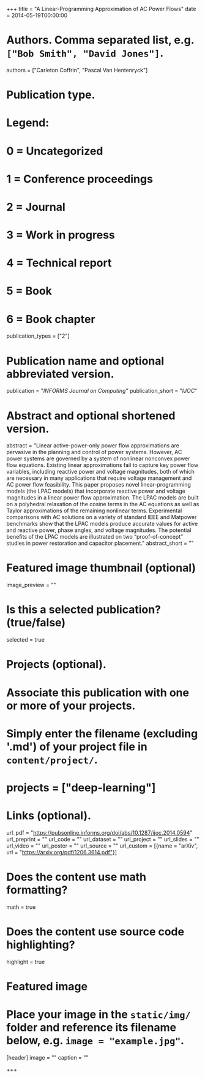 +++
title = "A Linear-Programming Approximation of AC Power Flows"
date = 2014-05-19T00:00:00

# Authors. Comma separated list, e.g. `["Bob Smith", "David Jones"]`.
authors = ["Carleton Coffrin", "Pascal Van Hentenryck"]

# Publication type.
# Legend:
# 0 = Uncategorized
# 1 = Conference proceedings
# 2 = Journal
# 3 = Work in progress
# 4 = Technical report
# 5 = Book
# 6 = Book chapter
publication_types = ["2"]

# Publication name and optional abbreviated version.
publication = "*INFORMS Journal on Computing*"
publication_short = "*IJOC*"

# Abstract and optional shortened version.
abstract = "Linear active-power-only power flow approximations are pervasive in the planning and control of power systems. However, AC power systems are governed by a system of nonlinear nonconvex power flow equations. Existing linear approximations fail to capture key power flow variables, including reactive power and voltage magnitudes, both of which are necessary in many applications that require voltage management and AC power flow feasibility. This paper proposes novel linear-programming models (the LPAC models) that incorporate reactive power and voltage magnitudes in a linear power flow approximation. The LPAC models are built on a polyhedral relaxation of the cosine terms in the AC equations as well as Taylor approximations of the remaining nonlinear terms. Experimental comparisons with AC solutions on a variety of standard IEEE and Matpower benchmarks show that the LPAC models produce accurate values for active and reactive power, phase angles, and voltage magnitudes. The potential benefits of the LPAC models are illustrated on two “proof-of-concept” studies in power restoration and capacitor placement."
abstract_short = ""

# Featured image thumbnail (optional)
image_preview = ""

# Is this a selected publication? (true/false)
selected = true

# Projects (optional).
#   Associate this publication with one or more of your projects.
#   Simply enter the filename (excluding '.md') of your project file in `content/project/`.
# projects = ["deep-learning"]

# Links (optional).
url_pdf = "https://pubsonline.informs.org/doi/abs/10.1287/ijoc.2014.0594"
url_preprint = ""
url_code = ""
url_dataset = ""
url_project = ""
url_slides = ""
url_video = ""
url_poster = ""
url_source = ""
url_custom = [{name = "arXiv", url = "https://arxiv.org/pdf/1206.3614.pdf"}]

# Does the content use math formatting?
math = true

# Does the content use source code highlighting?
highlight = true

# Featured image
# Place your image in the `static/img/` folder and reference its filename below, e.g. `image = "example.jpg"`.
[header]
image = ""
caption = ""

+++


